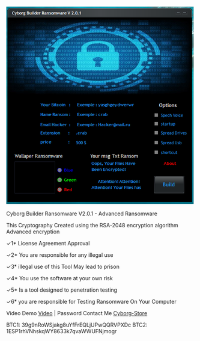 ![CYBORG logo](logo.png)

Cyborg Builder Ransomware V2.0.1 - Advanced Ransomware

This Cryptography Created  using the RSA-2048 encryption algorithm Advanced encryption
 
✓1*  License Agreement Approval

✓2* You are responsible for any illegal use

✓3* illegal use of this Tool May lead to prison

✓4* You use the software at your own risk

✓5*  Is a tool designed to penetration testing

✓6* you are responsible for Testing Ransomware On Your Computer

Video Demo [Video](https://t.me/CyborgHawk_Store/9) | Password Contact Me [Cyborg-Store](https://t.me/RHStoreID)


BTC1: 39g9nRoWSjakg8uYfFrEQLjUPwQQRVPXDc
BTC2: 1ESP1rhVNhskqWY8633k7qvaWWUFNjmogr
